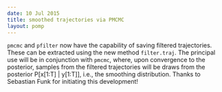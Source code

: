 ```yaml
---
date: 10 Jul 2015
title: smoothed trajectories via PMCMC
layout: pomp
---
```


`pmcmc` and `pfilter` now have the capability of saving filtered trajectories.  These can be extracted using the new method `filter.traj`.
The principal use will be in conjunction with `pmcmc`, where, upon convergence to the posterior, samples from the filtered trajectories will be draws from the posterior P[x[1:T] | y[1:T]], i.e., the smoothing distribution.
Thanks to Sebastian Funk for initiating this development!
